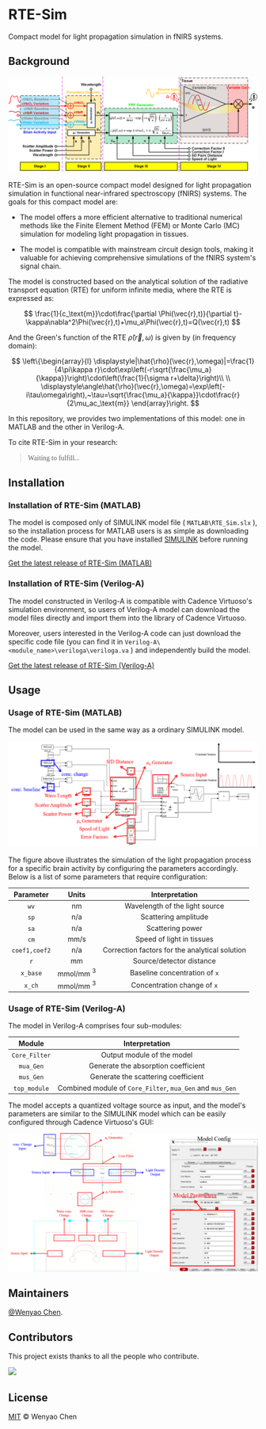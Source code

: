 # RTE-Sim

Compact model for light propagation simulation in fNIRS systems.

## Background



<img src="https://raw.githubusercontent.com/posvirus/Image_storage/main/img/202307231550517.png" alt="model"  />

RTE-Sim is an open-source compact model designed for light propagation simulation in functional near-infrared spectroscopy (fNIRS) systems. The goals for this compact model are:

- The model offers a more efficient alternative to traditional numerical methods like the Finite Element Method (FEM) or Monte Carlo (MC) simulation for modeling light propagation in tissues. 

- The model is compatible with mainstream circuit design tools, making it valuable for achieving comprehensive simulations of the fNIRS system's signal chain.

The model is constructed based on the analytical solution of the radiative transport equation (RTE) for uniform infinite media, where the RTE is expressed as: 

$$
\frac{1}{c_\text{m}}\cdot\frac{\partial \Phi(\vec{r},t)}{\partial t}-\kappa\nabla^2\Phi(\vec{r},t)+\mu_a\Phi(\vec{r},t)=Q(\vec{r},t)
$$

And the Green's function of the RTE $\hat{\rho}(\vec{r},\omega)$ is given by (in frequency domain):

$$
\left\{\begin{array}{l}
\displaystyle|\hat{\rho}(\vec{r},\omega)|=\frac{1}{4\pi\kappa r}\cdot\exp\left(-r\sqrt{\frac{\mu_a}{\kappa}}\right)\cdot\left(\frac{1}{\sigma r+\delta}\right)\\
\\
\displaystyle\angle\hat{\rho}(\vec{r},\omega)=\exp\left(-i\tau\omega\right),~\tau=\sqrt{\frac{\mu_a}{\kappa}}\cdot\frac{r}{2\mu_ac_\text{m}}
\end{array}\right.
$$

In this repository, we provides two implementations of this model: one in MATLAB and the other in Verilog-A.

To cite RTE-Sim in your research:

> <font face="Times New Roman" >Waiting to fulfill...</font>

## Installation

### Installation of RTE-Sim (MATLAB)

The model is composed only of SIMULINK model file ( `MATLAB\RTE_Sim.slx` ), so the installation process for MATLAB users is as simple as downloading the code. Please ensure that you have installed [SIMULINK](https://ww2.mathworks.cn/products/simulink.html) before running the model.

[Get the latest release of RTE-Sim (MATLAB)](https://github.com/posvirus/RTE-Sim/releases/tag/v1.0.0)

### Installation of RTE-Sim (Verilog-A)

The model constructed in Verilog-A is compatible with Cadence Virtuoso's simulation environment, so users of Verilog-A model can download the model files directly and import them into the library of Cadence Virtuoso.

Moreover, users interested in the Verilog-A code can just download the specific code file (you can find it in `Verilog-A\<module_name>\veriloga\veriloga.va` ) and independently build the model.

[Get the latest release of RTE-Sim (Verilog-A)](https://github.com/posvirus/RTE-Sim/releases/tag/v1.0.0)

## Usage

### Usage of RTE-Sim (MATLAB)

The model can be used in the same way as a ordinary SIMULINK model.

![图片1](https://raw.githubusercontent.com/posvirus/Image_storage/main/img/202307232049989.png)

The figure above illustrates the simulation of the light propagation process for a specific brain activity by configuring the parameters accordingly. Below is a list of some parameters that require configuration:

|   Parameter   |     Units      |                 Interpretation                 |
| :-----------: | :------------: | :--------------------------------------------: |
|     `wv`      |       nm       |         Wavelength of the light source         |
|     `sp`      |      n/a       |              Scattering amplitude              |
|     `sa`      |      n/a       |                Scattering power                |
|     `cm`      |      mm/s      |           Speed of light in tissues            |
| `coef1,coef2` |      n/a       | Correction factors for the analytical solution |
|      `r`      |       mm       |            Source/detector distance            |
|   `x_base`    | mmol/mm $^{3}$ |         Baseline concentration of `x`          |
|    `x_ch`     | mmol/mm $^{3}$ |          Concentration change of `x`           |

### Usage of RTE-Sim (Verilog-A)

The model in Verilog-A comprises four sub-modules:

|    Module     |                      Interpretation                       |
| :-----------: | :-------------------------------------------------------: |
| `Core_Filter` |                Output module of the model                 |
|   `mua_Gen`   |            Generate the absorption coefficient            |
|   `mus_Gen`   |            Generate the scattering coefficient            |
| `top_module`  | Combined module of `Core_Filter`, `mua_Gen` and `mus_Gen` |

The model accepts a quantized voltage source as input, and the model's parameters are similar to the SIMULINK model which can be easily configured through Cadence Virtuoso's GUI:

![图片5](https://raw.githubusercontent.com/posvirus/Image_storage/main/img/202307241014065.png)

## Maintainers

[@Wenyao Chen](https://github.com/posvirus).

## Contributors

This project exists thanks to all the people who contribute.

<a href="https://github.com/posvirus/RTE-Sim/graphs/contributors">
  <img src="https://contrib.rocks/image?repo=posvirus/RTE-Sim" />
</a>


## License

[MIT](https://github.com/RichardLitt/standard-readme/blob/main/LICENSE) © Wenyao Chen
